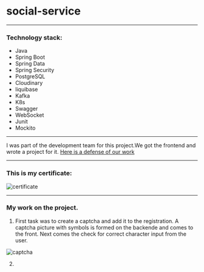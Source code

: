 # social-service

----

### Technology stack: 
* Java 
* Spring Boot 
* Spring Data 
* Spring Security 
* PostgreSQL
* Cloudinary
* liquibase 
* Kafka
* K8s
* Swagger 
* WebSocket 
* Junit
* Mockito

____

I was part of the development team for this project.We got the frontend and wrote a project for it. 
[Here is a defense of our work](https://www.youtube.com/watch?v=O9mZNYOEGKc)


____
### This is my certificate:

![certificate](https://github.com/alexeyabramov12/Images/raw/main/certificate.png)

____

### My work on the project.

1) First task was to create a captcha and add it to the registration. A captcha picture with symbols is formed on the backende and comes to the front. Next comes the check for correct character input from the user.


![captcha](https://github.com/alexeyabramov12/Images/raw/main/Captcha.png)


2) 
